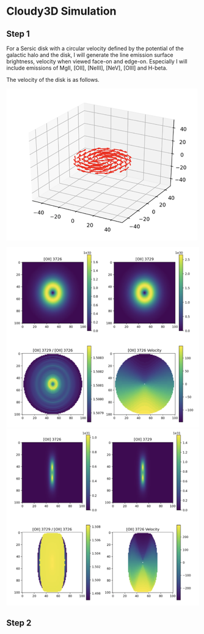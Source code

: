 # Cloudy3D Simulation

## Step 1

For a Sersic disk with a circular velocity defined by the potential of the galactic halo and the disk, I will generate the line emission surface brightness, velocity when viewed face-on and edge-on. Especially I will include emissions of MgII, [OII], [NeIII], [NeV], [OIII] and H-beta.

The velocity of the disk is as follows.

<img src="disk.png" alt="drawing" width="500"/>


![drawing](angle30.png "title-1") ![drawing](angle80.png "title-2")

## Step 2



